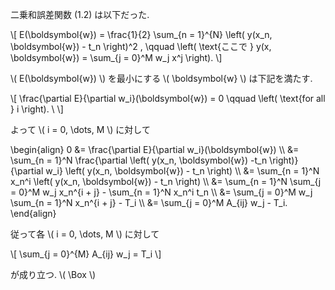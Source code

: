 二乗和誤差関数 (1.2) は以下だった. 

\\[
E(\boldsymbol{w}) = \frac{1}{2} \sum_{n = 1}^{N} \left( y(x_n, \boldsymbol{w}) - t_n \right)^2
, \qquad \left( \text{ここで } y(x, \boldsymbol{w}) = \sum_{j = 0}^M w_j x^j \right). 
\\]

\\( E(\boldsymbol{w}) \\) を最小にする \\( \boldsymbol{w} \\) は下記を満たす. 

\\[
\frac{\partial E}{\partial w_i}(\boldsymbol{w}) = 0 \qquad \left( \text{for all } i \right). \ 
\\]

よって \\( i = 0, \dots, M \\) に対して

\begin{align}
0 &= \frac{\partial E}{\partial w_i}(\boldsymbol{w}) \\\\
  &= \sum_{n = 1}^N \frac{\partial \left( y(x_n, \boldsymbol{w}) -t_n \right)}{\partial w_i} \left( y(x_n, \boldsymbol{w}) - t_n \right) \\\\
  &= \sum_{n = 1}^N x_n^i \left( y(x_n, \boldsymbol{w}) - t_n \right) \\\\
  &= \sum_{n = 1}^N \sum_{j = 0}^M w_j x_n^{i + j} - \sum_{n = 1}^N x_n^i t_n \\\\
  &= \sum_{j = 0}^M w_j \sum_{n = 1}^N x_n^{i + j} - T_i \\\\
  &= \sum_{j = 0}^M A_{ij} w_j - T_i. 
\end{align}

従って各 \\( i = 0, \dots, M \\) に対して

\\[
\sum_{j = 0}^{M} A_{ij} w_j = T_i
\\]

が成り立つ. \\( \Box \\)
